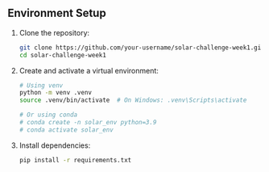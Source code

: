 ## Environment Setup

1. Clone the repository:

   ```bash
   git clone https://github.com/your-username/solar-challenge-week1.git
   cd solar-challenge-week1
   ```

2. Create and activate a virtual environment:
    ```bash
    # Using venv
    python -m venv .venv
    source .venv/bin/activate  # On Windows: .venv\Scripts\activate

    # Or using conda
    # conda create -n solar_env python=3.9
    # conda activate solar_env
    ```
3. Install dependencies:
    ```bash
    pip install -r requirements.txt
    ```

